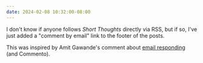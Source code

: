 ```yaml
---
date: 2024-02-08 10:32:00-08:00
---
```


I don't know if anyone follows *Short Thoughts* directly via RSS, but if so, I've just added a "comment by email" link to the footer of the posts.

This was inspired by Amit Gawande's comment about [email responding](https://www.amitgawande.com/2024/01/21/i-wish-every.html) (and Commento).
